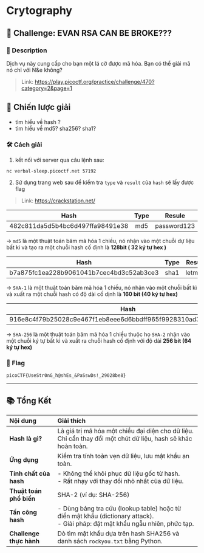 
# Crytography

## 🧩 Challenge: EVAN RSA CAN BE BROKE???

### 📝 Description

Dịch vụ này cung cấp cho bạn một lá cờ được mã hóa. Bạn có thể giải mã nó chỉ với N&e không?

> Link: https://play.picoctf.org/practice/challenge/470?category=2&page=1

## 🧠 Chiến lược giải

- tìm hiểu về hash ?
- tìm hiều về md5? sha256? sha1?

### 🛠️ Cách giải

1. kết nối với server qua câu lệnh sau:

```
nc verbal-sleep.picoctf.net 57192
```

2. Sử dụng trang web sau để kiểm tra `type` và `result` của `hash` sẽ lấy được flag

> Link: https://crackstation.net/

| **Hash** | **Type** | **Resule** |
|:--------:|:---------:|:---------:|
|482c811da5d5b4bc6d497ffa98491e38| md5 | password123 |

-> `md5` là một thuật toán băm mã hóa 1 chiều, nó nhận vào một chuỗi dự liệu bất kì và tạo ra một chuỗi hash cố định là **128bit ( 32 ký tự hex )**

| **Hash** | **Type** | **Resule** |
|:--------:|:---------:|:---------:|
|b7a875fc1ea228b9061041b7cec4bd3c52ab3ce3| sha1 | letmein |

-> `SHA-1` là một thuật toán băm mã hóa 1 chiều, nó nhận vào một chuỗi bất kì và xuất ra một chuỗi hash có độ dài cố dịnh là **160 bit (40 ký tự hex)**

| **Hash** | **Type** | **Resule** |
|:--------:|:---------:|:---------:|
|916e8c4f79b25028c9e467f1eb8eee6d6bbdff965f9928310ad30a8d88697745| sha256 | qwerty098 |

-> `SHA-256` là một thuật toán băm mã hóa 1 chiều thuộc họ `SHA-2` nhận vào một chuỗi ký tự bất kì và xuất ra chuỗi hash cố định với độ dài **256 bit (64 ký tự hex)**



### 🏁 Flag
```
picoCTF{UseStr0nG_h@shEs_&PaSswDs!_29028be8}
```

---

## 📚 Tổng Kết

| **Nội dung**            | **Giải thích**                                                                                   |
|:------------------------|:------------------------------------------------------------------------------------------------|
| **Hash là gì?**           | Là giá trị mã hóa một chiều đại diện cho dữ liệu. Chỉ cần thay đổi một chút dữ liệu, hash sẽ khác hoàn toàn. |
| **Ứng dụng**              | Kiểm tra tính toàn vẹn dữ liệu, lưu mật khẩu an toàn.                                           |
| **Tính chất của hash**    | - Không thể khôi phục dữ liệu gốc từ hash. <br> - Rất nhạy với thay đổi nhỏ nhất của dữ liệu.     |
| **Thuật toán phổ biến**   | SHA-2 (ví dụ: SHA-256)                                                                          |
| **Tấn công hash**         | - Dùng bảng tra cứu (lookup table) hoặc từ điển mật khẩu (dictionary attack). <br> - Giải pháp: đặt mật khẩu ngẫu nhiên, phức tạp. |
| **Challenge thực hành**   | Dò tìm mật khẩu dựa trên hash SHA256 và danh sách `rockyou.txt` bằng Python.                     |

